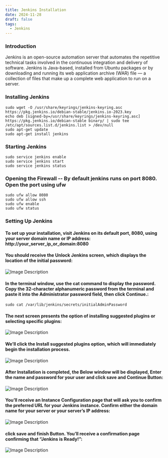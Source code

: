 ```yaml
---
title: Jenkins Installation
date: 2024-11-28
draft: false
tags:
  - Jenkins
---
```

### Introduction

Jenkins is an open-source automation server that automates the repetitive technical tasks involved in the continuous integration and delivery of software. Jenkins is Java-based, installed from Ubuntu packages or by downloading and running its web application archive (WAR) file — a collection of files that make up a complete web application to run on a server.

### Installing Jenkins

    sudo wget -O /usr/share/keyrings/jenkins-keyring.asc https://pkg.jenkins.io/debian-stable/jenkins.io-2023.key
    echo deb [signed-by=/usr/share/keyrings/jenkins-keyring.asc] https://pkg.jenkins.io/debian-stable binary/ | sudo tee /etc/apt/sources.list.d/jenkins.list > /dev/null
    sudo apt-get update
    sudo apt-get install jenkins

### Starting Jenkins

    sudo service jenkins enable
    sudo service jenkins start
    sudo service jenkins status

### Opening the Firewall -- By default jenkins runs on port 8080. Open the port using ufw

    sudo ufw allow 8080
    sudo ufw allow ssh
    sudo ufw enable
    sudo ufw status

### Setting Up Jenkins

#### To set up your installation, visit Jenkins on its default port, 8080, using your server domain name or IP address: http://your_server_ip_or_domain:8080

#### You should receive the Unlock Jenkins screen, which displays the location of the initial password:

![Image Description](/images/Pasted-image-20241128143627.png)

#### In the terminal window, use the cat command to display the password. Copy the 32-character alphanumeric password from the terminal and paste it into the Administrator password field, then click Continue.:

    sudo cat /var/lib/jenkins/secrets/initialAdminPassword

#### The next screen presents the option of installing suggested plugins or selecting specific plugins:

![Image Description](/images/Pasted-image-20241128143708.png)

#### We’ll click the Install suggested plugins option, which will immediately begin the installation process.

![Image Description](/images/Pasted-image-20241128143715.png)

#### After Installation is completed, the Below window will be displayed, Enter the name and password for your user and click save and Continue Button:

![Image Description](/images/Pasted-image-20241128143731.png)

#### You’ll receive an Instance Configuration page that will ask you to confirm the preferred URL for your Jenkins instance. Confirm either the domain name for your server or your server’s IP address:

![Image Description](/images/Pasted-image-20241128143747.png)

#### click save and finish Button. You’ll receive a confirmation page confirming that “Jenkins is Ready!”:

![Image Description](/images/Pasted-image-20241128143759.png)